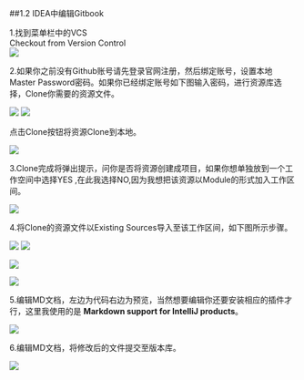 ##1.2  IDEA中编辑Gitbook

1.找到菜单栏中的VCS
<br> Checkout from Version Control
<br> ![](resources/images/010101.jpg)

2.如果你之前没有Github账号请先登录官网注册，然后绑定账号，设置本地Master Password密码。如果你已经绑定账号如下图输入密码，进行资源库选择，Clone你需要的资源文件。

![](resources/images/010102.jpg)
![](resources/images/010103.jpg)

点击Clone按钮将资源Clone到本地。

![](resources/images/010104.jpg)

3.Clone完成将弹出提示，问你是否将资源创建成项目，如果你想单独放到一个工作空间中选择YES
,在此我选择NO,因为我想把该资源以Module的形式加入工作区间。

![](resources/images/010105.jpg)

4.将Clone的资源文件以Existing Sources导入至该工作区间，如下图所示步骤。

![](resources/images/010106.jpg)
![](resources/images/010107.jpg)

![](resources/images/010108.jpg)

![](resources/images/010109.jpg)

5.编辑MD文档，左边为代码右边为预览，当然想要编辑你还要安装相应的插件才行，这里我使用的是 **Markdown support for IntelliJ products**。

![](resources/images/010110.jpg)

6.编辑MD文档，将修改后的文件提交至版本库。

![](resources/images/010111.jpg)